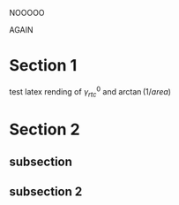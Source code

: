 
NOOOOO

AGAIN

# Section 1

test latex rending of $\gamma^{0}_{rtc}$ and $\arctan{(1/area)}$

# Section 2

## subsection

## subsection 2
